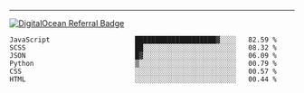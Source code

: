 ---
[![DigitalOcean Referral Badge](https://web-platforms.sfo2.digitaloceanspaces.com/WWW/Badge%203.svg)](https://www.digitalocean.com/?refcode=37fa54d82492&utm_campaign=Referral_Invite&utm_medium=Referral_Program&utm_source=badge)

<!--START_SECTION:waka-->

```text
JavaScript                     ████████████████████▓░░░░   82.59 %
SCSS                           ██░░░░░░░░░░░░░░░░░░░░░░░   08.32 %
JSON                           █▓░░░░░░░░░░░░░░░░░░░░░░░   06.09 %
Python                         ▒░░░░░░░░░░░░░░░░░░░░░░░░   00.79 %
CSS                            ░░░░░░░░░░░░░░░░░░░░░░░░░   00.57 %
HTML                           ░░░░░░░░░░░░░░░░░░░░░░░░░   00.44 %
```

<!--END_SECTION:waka-->


[linkedin]: https://www.linkedin.com/in/mohamed-elh/

